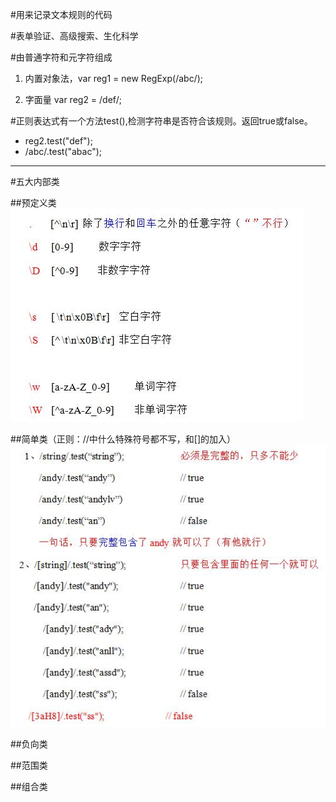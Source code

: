#用来记录文本规则的代码

#表单验证、高级搜索、生化科学

#由普通字符和元字符组成

1. 内置对象法，var reg1 = new RegExp(/abc/);

1. 字面量  var reg2 = /def/;

#正则表达式有一个方法test(),检测字符串是否符合该规则。返回true或false。

- reg2.test("def");
- /abc/.test("abac");


***

#五大内部类

##预定义类
![](/assets/360截图20170902181158621.jpg)


##简单类（正则：//中什么特殊符号都不写，和[]的加入）
![](/assets/360截图20170903004655582.jpg)


##负向类



##范围类



##组合类
